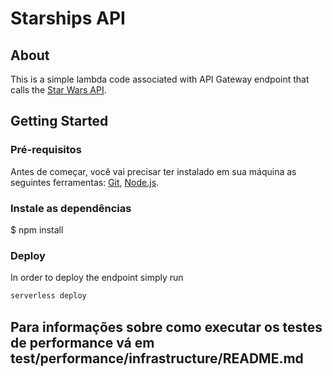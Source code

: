 Starships API
===


## About 

This is a simple lambda code associated with API Gateway endpoint that calls the [Star Wars API](http://swapi.co/).

## Getting Started 

### Pré-requisitos

Antes de começar, você vai precisar ter instalado em sua máquina as seguintes ferramentas:
[Git](https://git-scm.com), 
[Node.js](https://nodejs.org/en/). 


### Instale as dependências
$ npm install


### Deploy

In order to deploy the endpoint simply run

```bash
serverless deploy
```

## Para informações sobre como executar os testes de performance vá em test/performance/infrastructure/README.md

